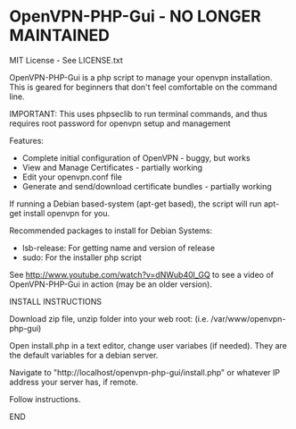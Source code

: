 OpenVPN-PHP-Gui  - NO LONGER MAINTAINED
=======================

MIT License - See LICENSE.txt

OpenVPN-PHP-Gui is a php script to manage your openvpn installation.  
This is geared for beginners that don't feel comfortable on the command line.


IMPORTANT:
This uses phpseclib to run terminal commands, and thus requires root password for openvpn setup and management

Features:

* Complete initial configuration of OpenVPN - buggy, but works
* View and Manage Certificates - partially working 
* Edit your openvpn.conf file
* Generate and send/download certificate bundles - partially working


If running a Debian based-system (apt-get based), the script will run apt-get install openvpn for you.

Recommended packages to install for Debian Systems:

* lsb-release: For getting name and version of release
* sudo:  For the installer php script

See http://www.youtube.com/watch?v=dNWub40l_GQ to see a video of OpenVPN-PHP-Gui in action (may be an older version). 


INSTALL INSTRUCTIONS

Download zip file, unzip folder into your web root: (i.e. /var/www/openvpn-php-gui)

Open install.php in a text editor, change user variabes (if needed). They are the default variables for a debian server.

Navigate to "http://localhost/openvpn-php-gui/install.php" or whatever IP address your server has, if remote.

Follow instructions.

END
